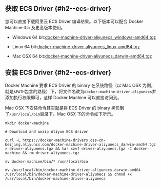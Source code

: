## 获取 ECS Driver {#h2--ecs-driver}

您可以直接下载阿里云 ECS Driver 编译结果。以下版本可以配合 Docker Machine 0.5 及更高版本使用。

* Windows 64 bit:[docker-machine-driver-aliyunecs\_windows-amd64.tgz](https://docker-machine-drivers.oss-cn-beijing.aliyuncs.com/docker-machine-driver-aliyunecs_windows-amd64.tgz)

* Linux 64 bit:[docker-machine-driver-aliyunecs\_linux-amd64.tgz](https://docker-machine-drivers.oss-cn-beijing.aliyuncs.com/docker-machine-driver-aliyunecs_linux-amd64.tgz)

* Mac OSX 64 bit:[docker-machine-driver-aliyunecs\_darwin-amd64.tgz](https://docker-machine-drivers.oss-cn-beijing.aliyuncs.com/docker-machine-driver-aliyunecs_darwin-amd64.tgz)

## 安装 ECS Driver {#h2--ecs-driver}

Docker Machine 要求 ECS Driver 的 binary 在系统路径（以 Mac OSX 为例，就是`$PATH`包含的路径）下，将文件名改为`docker-machine-driver-aliyunecs`并添加执行权限即可，这样 Docker Machine 可以直接访问到。

Mac OSX 下安装命令其实就是将 ECS Driver 的 binary 拷贝到了`/usr/local/bin`目录下。Mac OSX 下的命令如下所示。

`mkdir docker-machine`

`# Download and unzip Aliyun ECS driver`

`curl -L https://docker-machine-drivers.oss-cn-beijing.aliyuncs.com/docker-machine-driver-aliyunecs_darwin-amd64.tgz > driver-aliyunecs.tgz && tar xzvf driver-aliyunecs.tgz -C docker-machine && rm driver-aliyunecs.tgz`

`mv docker-machine/bin/* /usr/local/bin`

`mv /usr/local/bin/docker-machine-driver-aliyunecs.darwin-amd64 /usr/local/bin/docker-machine-driver-aliyunecs && chmod +x /usr/local/bin/docker-machine-driver-aliyunecs`



